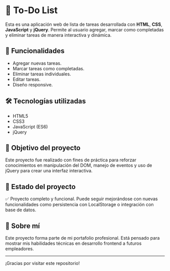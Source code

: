 # 📝 To-Do List

Esta es una aplicación web de lista de tareas desarrollada con **HTML**, **CSS**, **JavaScript** y **jQuery**. Permite al usuario agregar, marcar como completadas y eliminar tareas de manera interactiva y dinámica.

## 🚀 Funcionalidades

- Agregar nuevas tareas.
- Marcar tareas como completadas.
- Eliminar tareas individuales.
- Editar tareas.
- Diseño responsive.

## 🛠️ Tecnologías utilizadas

- HTML5
- CSS3
- JavaScript (ES6)
- jQuery

## 🎯 Objetivo del proyecto

Este proyecto fue realizado con fines de práctica para reforzar conocimientos en manipulación del DOM, manejo de eventos y uso de jQuery para crear una interfaz interactiva.

## 📌 Estado del proyecto

✅ Proyecto completo y funcional. Puede seguir mejorándose con nuevas funcionalidades como persistencia con LocalStorage o integración con base de datos.

## 💼 Sobre mí

Este proyecto forma parte de mi portafolio profesional. Está pensado para mostrar mis habilidades técnicas en desarrollo frontend a futuros empleadores.

---

¡Gracias por visitar este repositorio!
